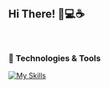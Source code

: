 ## Hi There! 👋💻☕
&nbsp;
### 🔧 Technologies & Tools <br>
[![My Skills](https://skillicons.dev/icons?i=html,css,sass,js,nextjs,react,vite,nodejs,express,graphql,mongodb,mysql,firebase,figma)](https://skillicons.dev)

<!--
**akacarr/akacarr** is a ✨ _special_ ✨ repository because its `README.md` (this file) appears on your GitHub profile.

Here are some ideas to get you started:

- 🔭 I’m currently working on ...
- 🌱 I’m currently learning ...
- 👯 I’m looking to collaborate on ...
- 🤔 I’m looking for help with ...
- 💬 Ask me about ...
- 📫 How to reach me: ...
- 😄 Pronouns: ...
- ⚡ Fun fact: ...
-->
